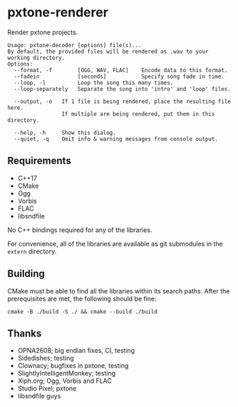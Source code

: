 # pxtone-renderer
Render pxtone projects.

```
Usage: pxtone-decoder [options] file(s)...
By default, the provided files will be rendered as .wav to your working directory.
Options:
  --format, -f        [OGG, WAV, FLAC]    Encode data to this format.
  --fadein            [seconds]           Specify song fade in time.
  --loop, -l          Loop the song this many times.
  --loop-separately   Separate the song into 'intro' and 'loop' files.

  --output, -o   If 1 file is being rendered, place the resulting file here.
                 If multiple are being rendered, put them in this directory.

  --help, -h     Show this dialog.
  --quiet, -q    Omit info & warning messages from console output.
```

## Requirements
 - C++17
 - CMake
 - Ogg
 - Vorbis
 - FLAC
 - libsndfile

No C++ bindings required for any of the libraries.

For convenience, all of the libraries are available as git submodules in the `extern` directory.

## Building
CMake must be able to find all the libraries within its search paths.
After the prerequisites are met, the following should be fine:

`cmake -B ./build -S ./ && cmake --build ./build`

## Thanks
 - OPNA2608; big endian fixes, CI, testing 
 - Sidedishes; testing
 - Clownacy; bugfixes in pxtone, testing
 - SlightlyIntelligentMonkey; testing
 - Xiph.org; Ogg, Vorbis and FLAC
 - Studio Pixel; pxtone
 - libsndfile guys


